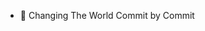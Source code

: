 
- 👀 Changing The World Commit by Commit


<!---
kennedywanjahi/kennedywanjahi is a ✨ special ✨ repository because its `README.md` (this file) appears on your GitHub profile.
You can click the Preview link to take a look at your changes.
--->
